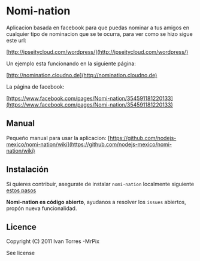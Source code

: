# Nomi-nation

Aplicacion basada en facebook para que puedas nominar a tus amigos en cualquier tipo de nominacion que se te ocurra, para ver como se hizo sigue este url:

 [http://ipseitycloud.com/wordpress/](http://ipseitycloud.com/wordpress/)

Un ejemplo esta funcionando en la siguiente página:
 
 [http://nomination.cloudno.de](http://nomination.cloudno.de)

La página de facebook:

 [https://www.facebook.com/pages/Nomi-nation/354591181220133](https://www.facebook.com/pages/Nomi-nation/354591181220133)


## Manual

Pequeño manual para usar la aplicacion:
 [https://github.com/nodejs-mexico/nomi-nation/wiki](https://github.com/nodejs-mexico/nomi-nation/wiki)


## Instalación

Si quieres contribuir, asegurate de instalar `nomi-nation` localmente siguiente [estos pasos](https://github.com/nodejs-mexico/nomi-nation/wiki/Instalando-nomi-nation-Localmente)

**Nomi-nation es código abierto**, ayudanos a resolver los `issues` abiertos, propón nueva funcionalidad.

## Licence

  Copyright (C) 2011  Ivan Torres -MrPix

  See license